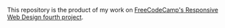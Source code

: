 This repository is the product of my work on [FreeCodeCamp's Responsive Web Design fourth project](https://www.freecodecamp.org/learn/responsive-web-design/responsive-web-design-projects/build-a-technical-documentation-page).
